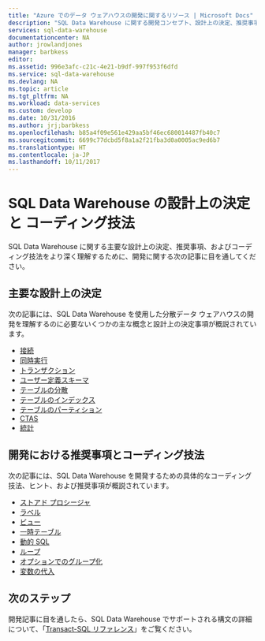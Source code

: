 ```yaml
---
title: "Azure でのデータ ウェアハウスの開発に関するリソース | Microsoft Docs"
description: "SQL Data Warehouse に関する開発コンセプト、設計上の決定、推奨事項、およびコーディング技法。"
services: sql-data-warehouse
documentationcenter: NA
author: jrowlandjones
manager: barbkess
editor: 
ms.assetid: 996e3afc-c21c-4e21-b9df-997f953f6dfd
ms.service: sql-data-warehouse
ms.devlang: NA
ms.topic: article
ms.tgt_pltfrm: NA
ms.workload: data-services
ms.custom: develop
ms.date: 10/31/2016
ms.author: jrj;barbkess
ms.openlocfilehash: b85a4f09e561e429aa5bf46ec680014487fb40c7
ms.sourcegitcommit: 6699c77dcbd5f8a1a2f21fba3d0a0005ac9ed6b7
ms.translationtype: HT
ms.contentlocale: ja-JP
ms.lasthandoff: 10/11/2017
---
```

# <a name="design-decisions-and-coding-techniques-for-sql-data-warehouse"></a>SQL Data Warehouse の設計上の決定と コーディング技法
SQL Data Warehouse に関する主要な設計上の決定、推奨事項、およびコーディング技法をより深く理解するために、開発に関する次の記事に目を通してください。

## <a name="key-design-decisions"></a>主要な設計上の決定
次の記事には、SQL Data Warehouse を使用した分散データ ウェアハウスの開発を理解するのに必要ないくつかの主な概念と設計上の決定事項が概説されています。

* [接続][connections]
* [同時実行][concurrency]
* [トランザクション][transactions]
* [ユーザー定義スキーマ][user-defined schemas]
* [テーブルの分散][table distribution]
* [テーブルのインデックス][table indexes]
* [テーブルのパーティション][table partitions]
* [CTAS][CTAS]
* [統計][statistics]

## <a name="development-recommendations-and-coding-techniques"></a>開発における推奨事項とコーディング技法
次の記事には、SQL Data Warehouse を開発するための具体的なコーディング技法、ヒント、および推奨事項が概説されています。

* [ストアド プロシージャ][stored procedures]
* [ラベル][labels]
* [ビュー][views]
* [一時テーブル][temporary tables]
* [動的 SQL][dynamic SQL]
* [ループ][looping]
* [オプションでのグループ化][group by options]
* [変数の代入][variable assignment]

## <a name="next-steps"></a>次のステップ
開発記事に目を通したら、SQL Data Warehouse でサポートされる構文の詳細について、「[Transact-SQL リファレンス][Transact-SQL reference]」をご覧ください。

<!--Image references-->

<!--Article references-->
[concurrency]: ./sql-data-warehouse-develop-concurrency.md
[connections]: ./sql-data-warehouse-connect-overview.md
[CTAS]: ./sql-data-warehouse-develop-ctas.md
[dynamic SQL]: ./sql-data-warehouse-develop-dynamic-sql.md
[group by options]: ./sql-data-warehouse-develop-group-by-options.md
[labels]: ./sql-data-warehouse-develop-label.md
[looping]: ./sql-data-warehouse-develop-loops.md
[statistics]: ./sql-data-warehouse-tables-statistics.md
[stored procedures]: ./sql-data-warehouse-develop-stored-procedures.md
[table distribution]: ./sql-data-warehouse-tables-distribute.md
[table indexes]: ./sql-data-warehouse-tables-index.md
[table partitions]: ./sql-data-warehouse-tables-partition.md
[temporary tables]: ./sql-data-warehouse-tables-temporary.md
[transactions]: ./sql-data-warehouse-develop-transactions.md
[user-defined schemas]: ./sql-data-warehouse-develop-user-defined-schemas.md
[variable assignment]: ./sql-data-warehouse-develop-variable-assignment.md
[views]: ./sql-data-warehouse-develop-views.md
[Transact-SQL reference]: ./sql-data-warehouse-overview-reference.md

<!--MSDN references-->
[renaming objects]: https://msdn.microsoft.com/library/mt631611.aspx

<!--Other Web references-->
